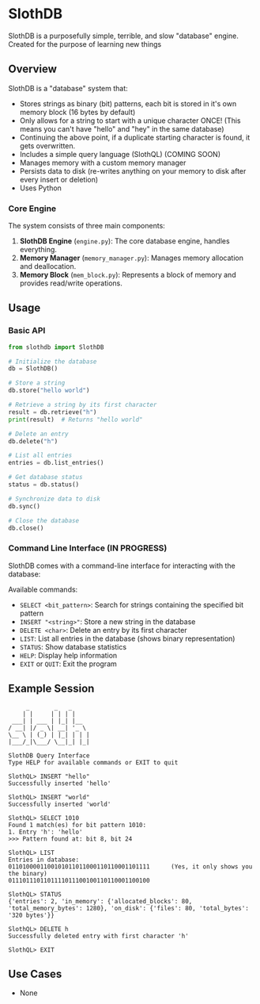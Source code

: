 # SlothDB

SlothDB is a purposefully simple, terrible, and slow "database" engine. Created for the purpose of learning new things

## Overview

SlothDB is a "database" system that:
- Stores strings as binary (bit) patterns, each bit is stored in it's own memory block (16 bytes by default)
- Only allows for a string to start with a unique character ONCE! (This means you can't have "hello" and "hey" in the same database)
- Continuing the above point, if a duplicate starting character is found, it gets overwritten.
- Includes a simple query language (SlothQL) (COMING SOON)
- Manages memory with a custom memory manager
- Persists data to disk (re-writes anything on your memory to disk after every insert or deletion)
- Uses Python

### Core Engine

The system consists of three main components:

1. **SlothDB Engine** (`engine.py`): The core database engine, handles everything.
2. **Memory Manager** (`memory_manager.py`): Manages memory allocation and deallocation.
3. **Memory Block** (`mem_block.py`): Represents a block of memory and provides read/write operations.

## Usage

### Basic API

```python
from slothdb import SlothDB

# Initialize the database
db = SlothDB()

# Store a string
db.store("hello world")

# Retrieve a string by its first character
result = db.retrieve("h")
print(result)  # Returns "hello world"

# Delete an entry
db.delete("h")

# List all entries
entries = db.list_entries()

# Get database status
status = db.status()

# Synchronize data to disk
db.sync()

# Close the database
db.close()
```

### Command Line Interface (IN PROGRESS)

SlothDB comes with a command-line interface for interacting with the database:

Available commands:

- `SELECT <bit_pattern>`: Search for strings containing the specified bit pattern
- `INSERT "<string>"`: Store a new string in the database
- `DELETE <char>`: Delete an entry by its first character
- `LIST`: List all entries in the database (shows binary representation)
- `STATUS`: Show database statistics
- `HELP`: Display help information
- `EXIT` or `QUIT`: Exit the program

## Example Session

```
     _       _   _     
    | |     | | | |    
 ___| | ___ | |_| |__  
/ __| |/ _ \| __| '_ \ 
\__ \ | (_) | |_| | | |
|___/_|\___/ \__|_| |_|  
    
SlothDB Query Interface
Type HELP for available commands or EXIT to quit

SlothQL> INSERT "hello"
Successfully inserted 'hello'

SlothQL> INSERT "world"
Successfully inserted 'world'

SlothQL> SELECT 1010
Found 1 match(es) for bit pattern 1010:
1. Entry 'h': 'hello'
>>> Pattern found at: bit 8, bit 24

SlothQL> LIST
Entries in database:
0110100001100101011011000110110001101111      (Yes, it only shows you the binary)
0111011101101111011100100110110001100100

SlothQL> STATUS
{'entries': 2, 'in_memory': {'allocated_blocks': 80, 'total_memory_bytes': 1280}, 'on_disk': {'files': 80, 'total_bytes': '320 bytes'}}

SlothQL> DELETE h
Successfully deleted entry with first character 'h'

SlothQL> EXIT
```

## Use Cases
- None
